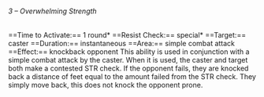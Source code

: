 ###### 3 – Overwhelming Strength
==Time to Activate:== 1 round*
==Resist Check:== special*
==Target:== caster
==Duration:== instantaneous
==Area:== simple combat attack
==Effect:== knockback opponent
This ability is used in conjunction with a simple combat attack by the caster. When it is used, the caster and target both make a contested STR check. If the opponent fails, they are knocked back a distance of feet equal to the amount failed from the STR check. They simply move back, this does not knock the opponent prone.

